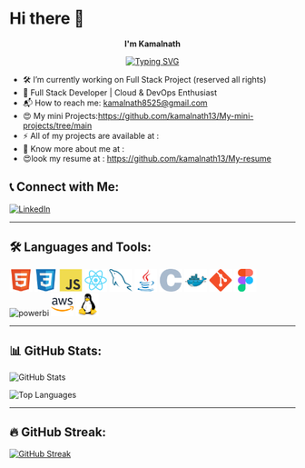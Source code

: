 # Hi there 👋

<p align="center">
  <b>I'm Kamalnath</b>
</p>

<p align="center">
  <a href="https://git.io/typing-svg">
    <img src="https://readme-typing-svg.herokuapp.com?font=Fira+Code&size=22&pause=1000&color=00FF9F&center=true&vCenter=true&width=435&lines=Full+Stack+Developer;Cloud+and+DevOps+Enthusiast" alt="Typing SVG" />
  </a>
</p>


- 🛠️ I’m currently working on Full Stack Project (reserved all rights)
- 🌱 Full Stack Developer | Cloud & DevOps Enthusiast
- 📬 How to reach me: [kamalnath8525@gmail.com](mailto:yourmail@example.com)
- 😍 My mini Projects:https://github.com/kamalnath13/My-mini-projects/tree/main
- ⚡ All of my projects are available at :
- 📄 Know more about me at :
- 😍look my resume at : https://github.com/kamalnath13/My-resume

## 📞 Connect with Me:
[![LinkedIn](https://img.shields.io/badge/LinkedIn-blue?logo=linkedin)](https://www.linkedin.com/in/kamalnath-g-008a85369/)

---

## 🛠️ Languages and Tools:

<p align="left">
  <img src="https://raw.githubusercontent.com/devicons/devicon/master/icons/html5/html5-original.svg" alt="html5" width="40"/>
  <img src="https://raw.githubusercontent.com/devicons/devicon/master/icons/css3/css3-original.svg" alt="css3" width="40"/>
  <img src="https://raw.githubusercontent.com/devicons/devicon/master/icons/javascript/javascript-original.svg" alt="js" width="40"/>
  <img src="https://raw.githubusercontent.com/devicons/devicon/master/icons/react/react-original.svg" alt="react" width="40"/>

  <img src="https://raw.githubusercontent.com/devicons/devicon/master/icons/mysql/mysql-original.svg" alt="mysql" width="40"/>
  <img src="https://raw.githubusercontent.com/devicons/devicon/master/icons/java/java-original.svg" alt="java" width="40"/>
  <img src="https://raw.githubusercontent.com/devicons/devicon/master/icons/c/c-original.svg" alt="c" width="40"/>
  <img src="https://raw.githubusercontent.com/devicons/devicon/master/icons/docker/docker-original.svg" alt="docker" width="40"/>

  <img src="https://raw.githubusercontent.com/devicons/devicon/master/icons/git/git-original.svg" alt="git" width="40"/>
  <img src="https://raw.githubusercontent.com/devicons/devicon/master/icons/figma/figma-original.svg" alt="figma" width="40"/>
  
  <!-- Power BI (original logo from official source) -->
  <img src="https://upload.wikimedia.org/wikipedia/commons/c/cf/New_Power_BI_Logo.svg" alt="powerbi" width="40"/>

  <!-- AWS (working icon) -->
  <img src="https://raw.githubusercontent.com/devicons/devicon/master/icons/amazonwebservices/amazonwebservices-original-wordmark.svg" alt="aws" width="40"/>

  <!-- Linux -->
  <img src="https://raw.githubusercontent.com/devicons/devicon/master/icons/linux/linux-original.svg" alt="linux" width="40"/>
</p>

---

## 📊 GitHub Stats:

![GitHub Stats](https://github-readme-stats.vercel.app/api?username=kamalnath13&show_icons=true&theme=radical)

![Top Languages](https://github-readme-stats.vercel.app/api/top-langs/?username=kamalnath13&layout=compact&theme=radical)

---

## 🔥 GitHub Streak:

[![GitHub Streak](https://github-readme-streak-stats.herokuapp.com?user=kamalnath13&theme=dark&hide_border=true)](https://git.io/streak-stats)

